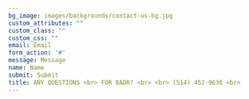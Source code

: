 ```yaml
---
bg_image: images/backgrounds/contact-us-bg.jpg
custom_attributes: ""
custom_class: ""
custom_css: ""
email: Email
form_action: '#'
message: Message
name: Name
submit: Submit
title: ANY QUESTIONS <br> FOR BADR? <br> <br> (514) 452-9636 <br>
---
```


